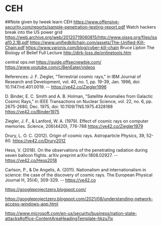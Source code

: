# CEH

##Note given by Iweek learn CEH
https://www.offensive-security.com/reports/sample-penetration-testing-report.pdf
 Watch hackers break into the US power grid
 https://web.archive.org/web/20120719060815/http://www.oissg.org/files/issaf0.2.1B.pdf
 https://www.unifiedkillchain.com/assets/The-Unified-Kill-Chain.pdf
 https://www.varonis.com/blog/cyber-kill-chain
Bruce Lipton The Biology of Belief Full Lecture
 http://dirk-loss.de/onlinetools.htm
 
central ops.net
 https://guide.offsecnewbie.com/
 https://www.youtube.com/c/BenEater/videos
 
 References:
J. F. Ziegler, "Terrestrial cosmic rays," in IBM Journal of Research and Development, vol. 40, no. 1, pp. 19-39, Jan. 1996, doi: 10.1147/rd.401.0019. -- https://ve42.co/Ziegler1996

D. Binder, E. C. Smith and A. B. Holman, "Satellite Anomalies from Galactic Cosmic Rays," in IEEE Transactions on Nuclear Science, vol. 22, no. 6, pp. 2675-2680, Dec. 1975, doi: 10.1109/TNS.1975.4328188 https://ve42.co/Binder1975

Ziegler, J. F., & Lanford, W. A. (1979). Effect of cosmic rays on computer memories. Science, 206(4420), 776-788 https://ve42.co/Ziegler1979

Drury, L. O. C. (2012). Origin of cosmic rays. Astroparticle Physics, 39, 52-60. https://ve42.co/Drury2012

Hess, V. (2018). On the observations of the penetrating radiation during seven balloon flights. arXiv preprint arXiv:1808.02927. --https://ve42.co/Hess2018

Carlson, P., & De Angelis, A. (2011). Nationalism and internationalism in science: the case of the discovery of cosmic rays. The European Physical Journal H, 35(4), 309-329. -- https://ve42.co
 
 https://googleprojectzero.blogspot.com/
 
 https://googleprojectzero.blogspot.com/2021/08/understanding-network-access-windows-app.html
 
 https://www.microsoft.com/en-us/security/business/nation-state-attacks#office-ContentAreaHeadingTemplate-hkzu7ix
 
 
 
 
 
 
 
